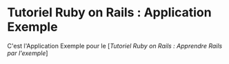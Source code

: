 # Tutoriel Ruby on Rails : Application Exemple

C'est l'Application Exemple pour le
[*Tutoriel Ruby on Rails : Apprendre Rails par l'exemple*]